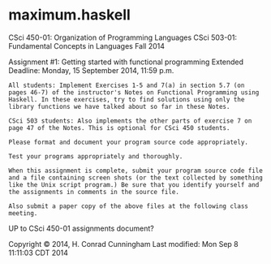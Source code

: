 maximum.haskell
===============

CSci 450-01: Organization of Programming Languages
CSci 503-01: Fundamental Concepts in Languages
Fall 2014

Assignment #1: Getting started with functional programming
Extended Deadline: Monday, 15 September 2014, 11:59 p.m.

    All students: Implement Exercises 1-5 and 7(a) in section 5.7 (on pages 46-7) of the instructor's Notes on Functional Programming using Haskell. In these exercises, try to find solutions using only the library functions we have talked about so far in these Notes.

    CSci 503 students: Also implements the other parts of exercise 7 on page 47 of the Notes. This is optional for CSci 450 students.

    Please format and document your program source code appropriately.

    Test your programs appropriately and thoroughly.

    When this assignment is complete, submit your program source code file and a file containing screen shots (or the text collected by something like the Unix script program.) Be sure that you identify yourself and the assignments in comments in the source file.

    Also submit a paper copy of the above files at the following class meeting.

UP to CSci 450-01 assignments document?

Copyright © 2014, H. Conrad Cunningham
Last modified: Mon Sep 8 11:11:03 CDT 2014
